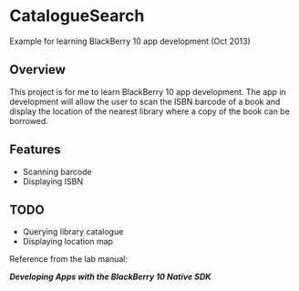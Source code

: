 # CatalogueSearch
Example for learning BlackBerry 10 app development (Oct 2013)

## Overview
This project is for me to learn BlackBerry 10 app development. The app in development will allow the user to scan the ISBN barcode of a book and display the location of the nearest library where a copy of the book can be borrowed.

## Features
* Scanning barcode
* Displaying ISBN

## TODO
* Querying library catalogue
* Displaying location map

Reference from the lab manual:

**_Developing Apps with the BlackBerry 10 Native SDK_**
